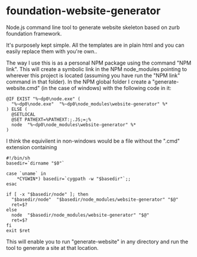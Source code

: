 # foundation-website-generator

Node.js command line tool to generate website skeleton based on zurb foundation framework.

It's purposely kept simple. All the templates are in plain html and you can easily replace them with you're own..

The way I use this is as a personal NPM package using the command "NPM link". This will create a symbolic link in the NPM node_modules pointing to wherever this project is located (assuming you have run the "NPM link" command in that folder). In the NPM global folder I create a "generate-website.cmd" (in the case of windows) with the following code in it:

```
@IF EXIST "%~dp0\node.exe" (
  "%~dp0\node.exe"  "%~dp0\node_modules\website-generator" %*
) ELSE (
  @SETLOCAL
  @SET PATHEXT=%PATHEXT:;.JS;=;%
  node  "%~dp0\node_modules\website-generator" %*
)

```

I think the equivilent in non-windows would be a file without the ".cmd" extension containing

```
#!/bin/sh
basedir=`dirname "$0"`

case `uname` in
    *CYGWIN*) basedir=`cygpath -w "$basedir"`;;
esac

if [ -x "$basedir/node" ]; then
  "$basedir/node"  "$basedir/node_modules/website-generator" "$@"
  ret=$?
else 
  node  "$basedir/node_modules/website-generator" "$@"
  ret=$?
fi
exit $ret
```

This will enable you to run "generate-website" in any directory and run the tool to generate a site at that location.
